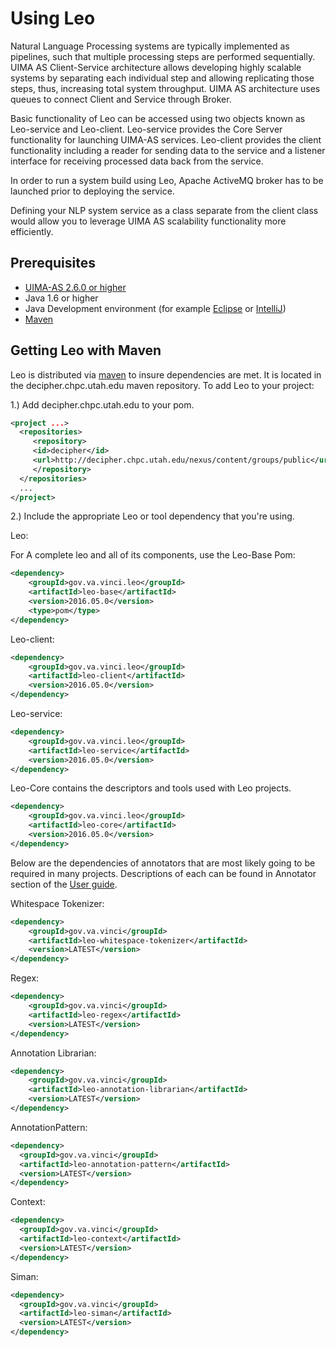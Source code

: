 
# Using Leo

Natural Language Processing systems are typically implemented as pipelines, such that multiple processing steps are performed sequentially. UIMA AS Client-Service architecture allows developing highly scalable systems by separating each individual step and allowing replicating those steps, thus, increasing total system throughput. UIMA AS architecture uses queues to connect Client and Service through Broker.

Basic functionality of Leo can be accessed using two objects known as Leo-service and Leo-client.  Leo-service provides the Core Server functionality for launching UIMA-AS services.  Leo-client provides the client functionality including a reader for sending data to the service and a listener interface for receiving processed data back from the service.

In order to run a system build using Leo, Apache ActiveMQ broker has to be launched prior to deploying the service.

Defining your NLP system service as a class separate from the client class would allow you to leverage UIMA AS scalability functionality more efficiently.


## Prerequisites

* [UIMA-AS 2.6.0 or higher](http://uima.apache.org/)
* Java 1.6 or higher
* Java Development environment (for example [Eclipse](http://eclipse.org) or [IntelliJ](https://www.jetbrains.com/idea/download/))
* [Maven](http://maven.apache.org/)

## Getting Leo with Maven

Leo is distributed via [maven](http://maven.apache.org/) to insure dependencies are met. It is located in the decipher.chpc.utah.edu maven repository. To add Leo to your project:

1.) Add decipher.chpc.utah.edu to your pom.

```xml
<project ...>
  <repositories>
     <repository>
	 <id>decipher</id>
	 <url>http://decipher.chpc.utah.edu/nexus/content/groups/public</url>
     </repository>
  </repositories>
  ...
</project>
```

2.) Include the appropriate Leo or tool dependency that you're using.

Leo:

For A complete leo and all of its components, use the Leo-Base Pom:

```xml
<dependency>
    <groupId>gov.va.vinci.leo</groupId>
    <artifactId>leo-base</artifactId>
    <version>2016.05.0</version>
    <type>pom</type>
</dependency>
```

Leo-client:
```xml
<dependency>
    <groupId>gov.va.vinci.leo</groupId>
    <artifactId>leo-client</artifactId>
    <version>2016.05.0</version>
</dependency>
```

Leo-service:
```xml
<dependency>
    <groupId>gov.va.vinci.leo</groupId>
    <artifactId>leo-service</artifactId>
    <version>2016.05.0</version>
</dependency>
```

Leo-Core contains the descriptors and tools used with Leo projects.

```xml
<dependency>
    <groupId>gov.va.vinci.leo</groupId>
    <artifactId>leo-core</artifactId>
    <version>2016.05.0</version>
</dependency>
```

Below are the dependencies of annotators that are most likely going to be required in many projects.  Descriptions of each can be found in Annotator section of the [User guide](userguide.html).

Whitespace Tokenizer:
```xml
<dependency>
    <groupId>gov.va.vinci</groupId>
    <artifactId>leo-whitespace-tokenizer</artifactId>
    <version>LATEST</version>
</dependency>
```

Regex:
```xml
<dependency>
    <groupId>gov.va.vinci</groupId>
    <artifactId>leo-regex</artifactId>
    <version>LATEST</version>
</dependency>
```

Annotation Librarian:
```xml
<dependency>
    <groupId>gov.va.vinci</groupId>
    <artifactId>leo-annotation-librarian</artifactId>
    <version>LATEST</version>
</dependency>
```

AnnotationPattern:
```xml
<dependency>
  <groupId>gov.va.vinci</groupId>
  <artifactId>leo-annotation-pattern</artifactId>
  <version>LATEST</version>
</dependency>
```

Context:
```xml
<dependency>
  <groupId>gov.va.vinci</groupId>
  <artifactId>leo-context</artifactId>
  <version>LATEST</version>
</dependency>
```

Siman:
```xml
<dependency>
  <groupId>gov.va.vinci</groupId>
  <artifactId>leo-siman</artifactId>
  <version>LATEST</version>
</dependency>
```

